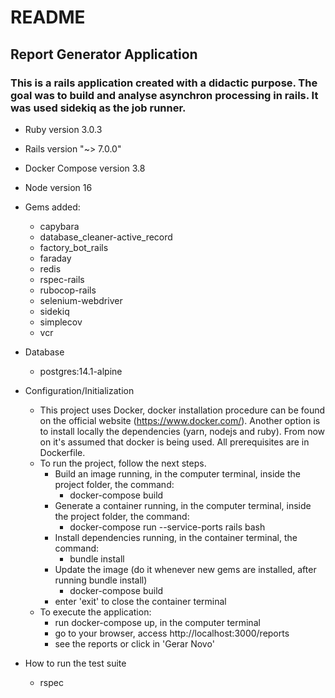 # README

## Report Generator Application

### This is a rails application created with a didactic purpose. The goal was to build and analyse asynchron processing in rails. It was used sidekiq as the job runner.

* Ruby version 3.0.3
* Rails version "~> 7.0.0"
* Docker Compose version 3.8
* Node version 16

* Gems added:
  - capybara
  - database_cleaner-active_record
  - factory_bot_rails
  - faraday
  - redis
  - rspec-rails
  - rubocop-rails
  - selenium-webdriver
  - sidekiq
  - simplecov
  - vcr

* Database
  - postgres:14.1-alpine

* Configuration/Initialization
  - This project uses Docker, docker installation procedure can be found on the official website (https://www.docker.com/). Another option is to install locally the dependencies (yarn, nodejs and ruby). From now on it's assumed that docker is being used. All prerequisites are in Dockerfile.
  - To run the project, follow the next steps.
    - Build an image running, in the computer terminal, inside the project folder, the command:
      - docker-compose build
    - Generate a container running, in the computer terminal, inside the project folder, the command:
      - docker-compose run --service-ports rails bash
    - Install dependencies running, in the container terminal, the command:
      - bundle install
    - Update the image (do it whenever new gems are installed, after running bundle install)
      - docker-compose build
    - enter 'exit' to close the container terminal
  - To execute the application:
    - run docker-compose up, in the computer terminal
    - go to your browser, access http://localhost:3000/reports
    - see the reports or click in 'Gerar Novo'

* How to run the test suite
  - rspec